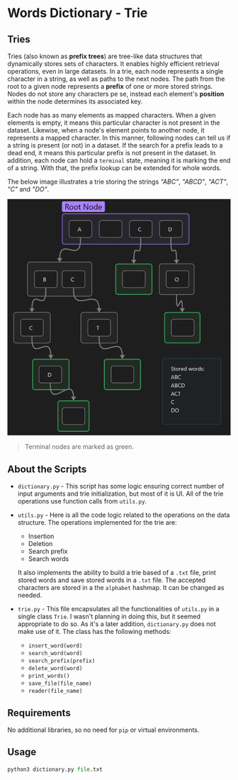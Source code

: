 # Words Dictionary - Trie

## Tries
Tries (also known as **prefix trees**) are tree-like data structures that dynamically stores sets of characters. It enables highly efficient retrieval operations, even in large datasets. 
In a trie, each node represents a single character in a string, as well as paths to the next nodes. The path from the root to a given node represents a **prefix** of one or more stored strings. Nodes do not store any characters pe se, instead each element's **position** within the node determines its associated key.

Each node has as many elements as mapped characters. When a given elements is empty, it means this particular character is not present in the dataset. Likewise, when a node's element points to another node, it represents a mapped character. In this manner, following nodes can tell us if a string is present (or not) in a dataset. 
If the search for a prefix leads to a dead end, it means this particular prefix is not present in the dataset.
In addition, each node can hold a `terminal` state, meaning it is marking the end of a string. With that, the prefix lookup can be extended for whole words.

The below image illustrates a trie storing the strings *"ABC"*, *"ABCD"*, *"ACT"*, *"C"* and *"DO"*.

![trie-example](https://raw.githubusercontent.com/lucascorumba/study-projects/refs/heads/main/readme-imgs/dictionary-trie/trie.png)

>Terminal nodes are marked as green. 


## About the Scripts
* `dictionary.py` - 
    This script has some logic ensuring correct number of input arguments and trie initialization, but most of it is UI. All of the trie operations use function calls from `utils.py`.
* `utils.py` - 
    Here is all the code logic related to the operations on the data structure. The operations implemented for the trie are:
    * Insertion
    * Deletion
    * Search prefix
    * Search words
    
    It also implements the ability to build a trie based of a `.txt` file, print stored words and save stored words in a `.txt` file.
    The accepted characters are stored in a the `alphabet` hashmap. It can be changed as needed.
* `trie.py` - 
    This file encapsulates all the functionalities of `utils.py` in a single class `Trie`. I wasn't planning in doing this, but it seemed appropriate to do so. As it's a later addition, `dictionary.py` does not make use of it.
    The class has the following methods:
    * `insert_word(word)`
    * `search_word(word)`
    * `search_prefix(prefix)`
    * `delete_word(word)`
    * `print_words()`
    * `save_file(file_name)`
    * `reader(file_name)`

## Requirements
No additional libraries, so no need for `pip` or virtual environments.

## Usage
```py
python3 dictionary.py file.txt
```